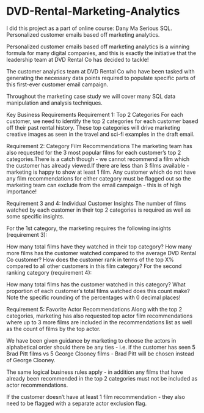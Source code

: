 # DVD-Rental-Marketing-Analytics
I did this project as a part of online course: Dany Ma Serious SQL. Personalized customer emails based off marketing analytics.

Personalized customer emails based off marketing analytics is a winning formula for many digital companies, and this is exactly the initiative that the leadership team at DVD Rental Co has decided to tackle!

The customer analytics team at DVD Rental Co who have been tasked with generating the necessary data points required to populate specific parts of this first-ever customer email campaign.

Throughout the marketing case study we will cover many SQL data manipulation and analysis techniques.

Key Business Requirements
Requirement 1: Top 2 Categories
For each customer, we need to identify the top 2 categories for each customer based off their past rental history. These top categories will drive marketing creative images as seen in the travel and sci-fi examples in the draft email.

Requirement 2: Category Film Recommendations
The marketing team has also requested for the 3 most popular films for each customer’s top 2 categories.There is a catch though - we cannot recommend a film which the customer has already viewed.If there are less than 3 films available - marketing is happy to show at least 1 film. Any customer which do not have any film recommendations for either category must be flagged out so the marketing team can exclude from the email campaign - this is of high importance!

Requirement 3 and 4: Individual Customer Insights
The number of films watched by each customer in their top 2 categories is required as well as some specific insights.

For the 1st category, the marketing requires the following insights (requirement 3):

How many total films have they watched in their top category? How many more films has the customer watched compared to the average DVD Rental Co customer? How does the customer rank in terms of the top X% compared to all other customers in this film category? For the second ranking category (requirement 4):

How many total films has the customer watched in this category? What proportion of each customer’s total films watched does this count make? Note the specific rounding of the percentages with 0 decimal places!

Requirement 5: Favorite Actor Recommendations
Along with the top 2 categories, marketing has also requested top actor film recommendations where up to 3 more films are included in the recommendations list as well as the count of films by the top actor.

We have been given guidance by marketing to choose the actors in alphabetical order should there be any ties - i.e. if the customer has seen 5 Brad Pitt films vs 5 George Clooney films - Brad Pitt will be chosen instead of George Clooney.

The same logical business rules apply - in addition any films that have already been recommended in the top 2 categories must not be included as actor recommendations.

If the customer doesn’t have at least 1 film recommendation - they also need to be flagged with a separate actor exclusion flag.
